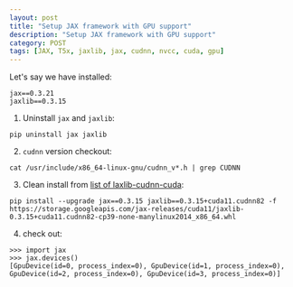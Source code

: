 ```yaml
---
layout: post
title: "Setup JAX framework with GPU support"
description: "Setup JAX framework with GPU support"
category: POST
tags: [JAX, T5x, jaxlib, jax, cudnn, nvcc, cuda, gpu]
---
```



Let's say we have installed:
```
jax==0.3.21
jaxlib==0.3.15
```

1. Uninstall `jax` and `jaxlib`:
```
pip uninstall jax jaxlib
```
2. `cudnn` version checkout:
```
cat /usr/include/x86_64-linux-gnu/cudnn_v*.h | grep CUDNN
```
3. Clean install from [list of laxlib-cudnn-cuda](https://storage.googleapis.com/jax-releases/jax_cuda_releases.html):
```
pip install --upgrade jax==0.3.15 jaxlib==0.3.15+cuda11.cudnn82 -f https://storage.googleapis.com/jax-releases/cuda11/jaxlib-0.3.15+cuda11.cudnn82-cp39-none-manylinux2014_x86_64.whl
```
4. check out:
```
>>> import jax
>>> jax.devices()
[GpuDevice(id=0, process_index=0), GpuDevice(id=1, process_index=0), GpuDevice(id=2, process_index=0), GpuDevice(id=3, process_index=0)]
```
